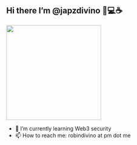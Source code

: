 ## Hi there I’m @japzdivino 👋💻☕

<div id="header" align="left">
  <img src="https://media.giphy.com/media/frSfC5NcmyF7q/giphy.gif" width="250"/>
</div>

- 🌱 I’m currently learning Web3 security
- 📫 How to reach me: robindivino at pm dot me



<!--
**h4nt3rx/h4nt3rx** is a ✨ _special_ ✨ repository because its `README.md` (this file) appears on your GitHub profile.

Here are some ideas to get you started:

- 🔭 I’m currently working on ...
- 🌱 I’m currently learning ...
- 👯 I’m looking to collaborate on ...
- 🤔 I’m looking for help with ...
- 💬 Ask me about ...
- 📫 How to reach me: ...
- 😄 Pronouns: ...
- ⚡ Fun fact: ...
-->

